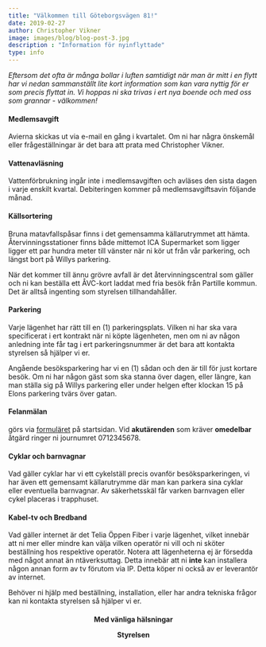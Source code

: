 ```yaml
---
title: "Välkommen till Göteborgsvägen 81!"
date: 2019-02-27
author: Christopher Vikner
image: images/blog/blog-post-3.jpg
description : "Information för nyinflyttade"
type: info
---
```


<p><i>Eftersom det ofta är många bollar i luften samtidigt när man är mitt i en flytt har vi nedan sammanställt lite kort information som kan vara nyttig för er som precis flyttat in. Vi hoppas ni ska trivas i ert nya boende och med oss som grannar - välkommen!</i></p>

<h4>Medlemsavgift</h4> Avierna skickas ut via e-mail en gång i kvartalet. Om ni har några önskemål eller frågeställningar är det bara att prata med Christopher Vikner.

<h4>Vattenavläsning</h4> Vattenförbrukning ingår inte i medlemsavgiften och avläses den sista dagen i varje enskilt kvartal. Debiteringen kommer på medlemsavgiftsavin följande månad.

<h4>Källsortering</h4> Bruna matavfallspåsar finns i det gemensamma källarutrymmet att hämta. Återvinningsstationer finns både mittemot ICA Supermarket som ligger ligger ett par hundra meter till vänster när ni kör ut från vår parkering, och längst bort på Willys parkering.

När det kommer till ännu grövre avfall är det återvinningscentral som gäller och ni kan beställa ett ÅVC-kort laddat med fria besök från Partille kommun. Det är alltså ingenting som styrelsen tillhandahåller.

<h4>Parkering</h4> Varje lägenhet har rätt till en (1) parkeringsplats. Vilken ni har ska vara specificerat i ert kontrakt när ni köpte lägenheten, men om ni av någon anledning inte får tag i ert parkeringsnummer är det bara att kontakta styrelsen så hjälper vi er. 

Angående besöksparkering har vi en (1) sådan och den är till för just kortare besök. Om ni har någon gäst som ska stanna över dagen, eller längre, kan man ställa sig på Willys parkering eller under helgen efter klockan 15 på Elons parkering tvärs över gatan.

<h4>Felanmälan</h4> görs via <a href="/#contact-us">formuläret</a> på startsidan. Vid <b>akutärenden</b> som kräver <b>omedelbar</b> åtgärd ringer ni journumret 0712345678.

<h4>Cyklar och barnvagnar</h4> Vad gäller cyklar har vi ett cykelställ precis ovanför besöksparkeringen, vi har även ett gemensamt källarutrymme där man kan parkera sina cyklar eller eventuella barnvagnar. Av säkerhetsskäl får varken barnvagen eller cykel placeras i trapphuset.

<h4>Kabel-tv och Bredband</h4> Vad gäller internet är det Telia Öppen Fiber i varje lägenhet, vilket innebär att ni mer eller mindre kan välja vilken operatör ni vill och ni sköter beställning hos respektive operatör. Notera att lägenheterna ej är försedda med något annat än ntäverksuttag. Detta innebär att ni <b>inte</b> kan installera någon annan form av tv förutom via IP. Detta köper ni också av er leverantör av internet.

Behöver ni hjälp med beställning, installation, eller har andra tekniska frågor kan ni kontakta styrelsen så hjälper vi er.


<center><h4>Med vänliga hälsningar

Styrelsen</h4></center>